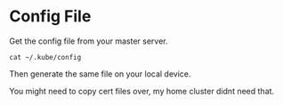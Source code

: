 # Config File

Get the config file from your master server.

`cat ~/.kube/config`

Then generate the same file on your local device. 

You might need to copy cert files over, my home cluster didnt need that.
